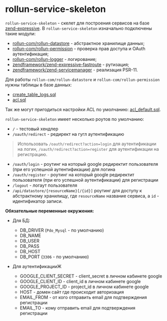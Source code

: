 
# rollun-service-skeleton

`rollun-service-skeleton` - скелет для построения сервисов на базе [zend-expressive](https://docs.zendframework.com/zend-expressive/).
В `rollun-service-skeleton` изначально подключены такие модули:
* [rollun-com/rollun-datastore](https://github.com/rollun-com/rollun-datastore) - абстрактное хранилище данных;
* [rollun-com/rollun-permission](https://github.com/rollun-com/rollun-permission) - проверка прав доступа и OAuth аутентификация;
* [rollun-com/rollun-logger](https://github.com/rollun-com/rollun-logger) - логирование;
* [zendframework/zend-expressive-fastroute](https://github.com/zendframework/zend-expressive-fastroute) - рутизация;
* [zendframework/zend-servicemanager](https://github.com/zendframework/zend-servicemanager) - реализация PSR-11.

Для работы `rollun-com/rollun-datastore` и `rollun-com/rollun-permission` нужны таблицы в базе данных:
* [create_table_logs.sql](https://github.com/rollun-com/rollun-logger/blob/4.2.1/src/create_table_logs.sql)
* [acl.sql](https://github.com/rollun-com/rollun-permission/blob/4.0.0/src/Permission/src/acl.sql)

Так же могут пригодиться настройки ACL по умолчанию: [acl_default.sql](/data/acl_default.sql).

`rollun-service-skeleton` имеет несколько роутов по умолчанию:
* `/` - тестовый хендлер
* `/oauth/redirect` - редирект на гугл аутентификацию
> Использовать `/oauth/redirect?action=login` для аутентификации на логин, `/oauth/redirect?action=register` для 
аутентификации на регистрацию.
* `/oauth/login` - роутинг на который google редиректит пользователя (при его успешной аутентификации) для логина
* `/oauth/register` - роутинг на который google редиректит пользователя (при его успешной аутентификации) для регистрации
* `/logout` - логаут пользователя
* `/api/datastore/{resourceName}[/{id}]` роутинг для доступу к абстрактному хранилищу, где `resourceName` название 
сервиса, а `id` - идентификатор записи.

**Обязательные переменные окружения:**
* Для БД:
    - DB_DRIVER (`Pdo_Mysql` - по умолчанию)
    - DB_NAME
    - DB_USER
    - DB_PASS
    - DB_HOST
    - DB_PORT (`3306` - по умолчанию)

* Для аутентификацииЖ
    - GOOGLE_CLIENT_SECRET - client_secret в личном кабинете google
    - GOOGLE_CLIENT_ID - client_id в личном кабинете google
    - GOOGLE_PROJECT_ID - project_id в личном кабинете google
    - HOST - домен сайт где происходит авторизация
    - EMAIL_FROM - от кого отправить email для подтверждения регистрации
    - EMAIL_TO - кому отправить email для подтверждения регистрации